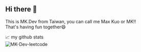 ## Hi there 👋

<!--
**max8633/max8633** is a ✨ _special_ ✨ repository because its `README.md` (this file) appears on your GitHub profile.

Here are some ideas to get you started:

- 🔭 I’m currently working on ...
- 🌱 I’m currently learning ...
- 👯 I’m looking to collaborate on ...
- 🤔 I’m looking for help with ...
- 💬 Ask me about ...
- 📫 How to reach me: ...
- 😄 Pronouns: ...
- ⚡ Fun fact: ...
-->

This is MK.Dev from Taiwan, you can call me Max Kuo or MK!!
<br />
That's having fun together😄

📈 my github stats
<br />
<span>
<img src="https://leetcard.jacoblin.cool/max8633" alt="MK-Dev-leetcode" />
</span>
<br />
